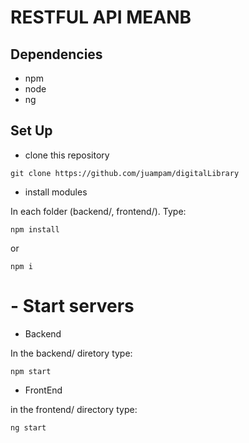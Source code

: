 # RESTFUL API MEANB

## Dependencies

- npm
- node
- ng

## Set Up

- clone this repository
 
 `git clone https://github.com/juampam/digitalLibrary `

- install modules

In each folder (backend/, frontend/). Type:

`npm install`

or

`npm i`

# - Start servers

- Backend

In the backend/ diretory type:

`npm start`

- FrontEnd

in the frontend/ directory type:

`ng start`

